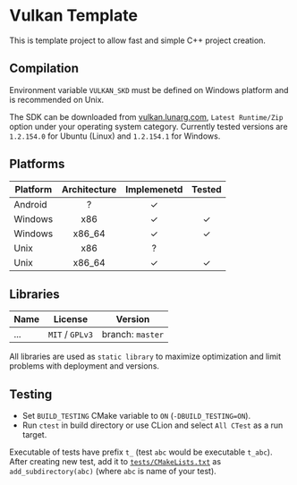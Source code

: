 # Vulkan Template

This is template project to allow fast and simple C++ project creation.

## Compilation

Environment variable `VULKAN_SKD` must be defined on Windows platform and is recommended on Unix.

The SDK can be downloaded from [vulkan.lunarg.com](https://vulkan.lunarg.com/sdk/home), `Latest Runtime/Zip` option under your operating system category.
Currently tested versions are `1.2.154.0` for Ubuntu (Linux) and `1.2.154.1` for Windows.

## Platforms

| Platform | Architecture | Implemenetd | Tested |
|----------|:------------:|:-----------:|:------:|
| Android  | ?            | ✓           |        |
| Windows  | x86          | ✓           | ✓      |
| Windows  | x86_64       | ✓           | ✓      |
| Unix     | x86          | ?           |        |
| Unix     | x86_64       | ✓           | ✓      |

## Libraries

| Name | License | Version |
|------|---------|---------|
| ... | `MIT` / `GPLv3` | branch: `master` |

All libraries are used as `static library` to maximize optimization and limit problems with deployment and versions.

## Testing

- Set `BUILD_TESTING` CMake variable to `ON` (`-DBUILD_TESTING=ON`).
- Run `ctest` in build directory or use CLion and select `All CTest` as a run target.

Executable of tests have prefix `t_` (test `abc` would be executable `t_abc`).
After creating new test, add it to [`tests/CMakeLists.txt`](tests/CMakeLists.txt) as `add_subdirectory(abc)` (where `abc` is name of your test).
